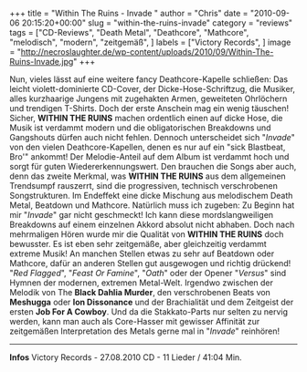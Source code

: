 +++
title = "Within The Ruins - Invade "
author = "Chris"
date = "2010-09-06 20:15:20+00:00"
slug = "within-the-ruins-invade"
category = "reviews"
tags = ["CD-Reviews", "Death Metal", "Deathcore", "Mathcore", "melodisch", "modern", "zeitgemäß", ]
labels = ["Victory Records", ]
image = "http://necroslaughter.de/wp-content/uploads/2010/09/Within-The-Ruins-Invade.jpg"
+++

Nun, vieles lässt auf eine weitere fancy Deathcore-Kapelle schließen: Das leicht violett-dominierte CD-Cover, der Dicke-Hose-Schriftzug, die Musiker, alles kurzhaarige Jungens mit zugehakten Armen, geweiteten Ohrlöchern und trendigen T-Shirts. Doch der erste Anschein mag ein wenig täuschen! Sicher, **WITHIN THE RUINS** machen ordentlich einen auf dicke Hose, die Musik ist verdammt modern und die obligatorischen Breakdowns und Gangshouts dürfen auch nicht fehlen. Dennoch unterscheidet sich "_Invade_" von den vielen Deathcore-Kapellen, denen es nur auf ein "sick Blastbeat, Bro'" ankommt!
Der Melodie-Anteil auf dem Album ist verdammt hoch und sorgt für guten Wiedererkennungswert. Den brauchen die Songs aber auch, denn das zweite Merkmal, was **WITHIN THE RUINS** aus dem allgemeinen Trendsumpf rauszerrt, sind die progressiven, technisch verschrobenen Songstrukturen. Im Endeffekt eine dicke Mischung aus melodischem Death Metal, Beatdown und Mathcore.
Natürlich muss ich zugeben: Zu Beginn hat mir "_Invade_" gar nicht geschmeckt! Ich kann diese mordslangweiligen Breakdowns auf einem einzelnen Akkord absolut nicht abhaben. Doch nach mehrmaligen Hören wurde mir die Qualität von **WITHIN THE RUINS** doch bewusster. Es ist eben sehr zeitgemäße, aber gleichzeitig verdammt extreme Musik! An manchen Stellen etwas zu sehr auf Beatdown oder Mathcore, dafür an anderen Stellen gut ausgewogen und richtig drückend! "_Red Flagged_", "_Feast Or Famine_", "_Oath_" oder der Opener "_Versus_" sind Hymnen der modernen, extremen Metal-Welt. Irgendwo zwischen der Melodik von The **Black Dahlia Murder**, den verschrobenen Beats von **Meshugga** oder **Ion Dissonance** und der Brachialität und dem Zeitgeist der ersten **Job For A Cowboy**. Und da die Stakkato-Parts nur selten zu nervig werden, kann man auch als Core-Hasser mit gewisser Affinität zur zeitgemäßen Interpretation des Metals gerne mal in "_Invade_" reinhören!





---
**Infos**
Victory Records - 27.08.2010
CD - 11 Lieder / 41:04 Min.
